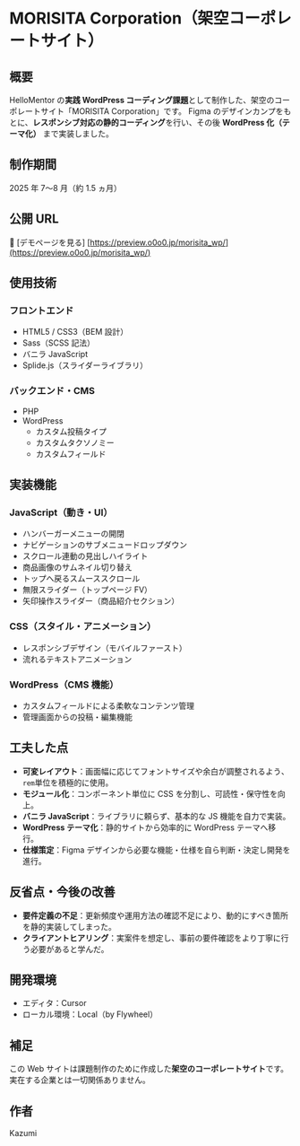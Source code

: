 # MORISITA Corporation（架空コーポレートサイト）

## 概要

HelloMentor の**実践 WordPress コーディング課題**として制作した、架空のコーポレートサイト「MORISITA Corporation」です。
Figma のデザインカンプをもとに、**レスポンシブ対応の静的コーディング**を行い、その後 **WordPress 化（テーマ化）** まで実装しました。

## 制作期間

2025 年 7〜8 月（約 1.5 ヵ月）

## 公開 URL

🔗 [デモページを見る] [https://preview.o0o0.jp/morisita_wp/](https://preview.o0o0.jp/morisita_wp/)

## 使用技術

### フロントエンド

- HTML5 / CSS3（BEM 設計）
- Sass（SCSS 記法）
- バニラ JavaScript
- Splide.js（スライダーライブラリ）

### バックエンド・CMS

- PHP
- WordPress
  - カスタム投稿タイプ
  - カスタムタクソノミー
  - カスタムフィールド

## 実装機能

### JavaScript（動き・UI）

- ハンバーガーメニューの開閉
- ナビゲーションのサブメニュードロップダウン
- スクロール連動の見出しハイライト
- 商品画像のサムネイル切り替え
- トップへ戻るスムーススクロール
- 無限スライダー（トップページ FV）
- 矢印操作スライダー（商品紹介セクション）

### CSS（スタイル・アニメーション）

- レスポンシブデザイン（モバイルファースト）
- 流れるテキストアニメーション

### WordPress（CMS 機能）

- カスタムフィールドによる柔軟なコンテンツ管理
- 管理画面からの投稿・編集機能

## 工夫した点

- **可変レイアウト**：画面幅に応じてフォントサイズや余白が調整されるよう、`rem`単位を積極的に使用。
- **モジュール化**：コンポーネント単位に CSS を分割し、可読性・保守性を向上。
- **バニラ JavaScript**：ライブラリに頼らず、基本的な JS 機能を自力で実装。
- **WordPress テーマ化**：静的サイトから効率的に WordPress テーマへ移行。
- **仕様策定**：Figma デザインから必要な機能・仕様を自ら判断・決定し開発を進行。

## 反省点・今後の改善

- **要件定義の不足**：更新頻度や運用方法の確認不足により、動的にすべき箇所を静的実装してしまった。
- **クライアントヒアリング**：実案件を想定し、事前の要件確認をより丁寧に行う必要があると学んだ。

## 開発環境

- エディタ：Cursor
- ローカル環境：Local（by Flywheel）

## 補足

この Web サイトは課題制作のために作成した**架空のコーポレートサイト**です。
実在する企業とは一切関係ありません。

## 作者

Kazumi
